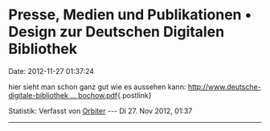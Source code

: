 Presse, Medien und Publikationen • Design zur Deutschen Digitalen Bibliothek
============================================================================

Date: 2012-11-27 01:37:24

hier sieht man schon ganz gut wie es aussehen kann:
[http://www.deutsche-digitale-bibliothek \...
bochow.pdf](http://www.deutsche-digitale-bibliothek.de/doc/2012-05-23-bochow.pdf){.postlink}

Statistik: Verfasst von
[Orbiter](http://ddb-forum.de/memberlist.php?mode=viewprofile&u=2) ---
Di 27. Nov 2012, 01:37

------------------------------------------------------------------------
